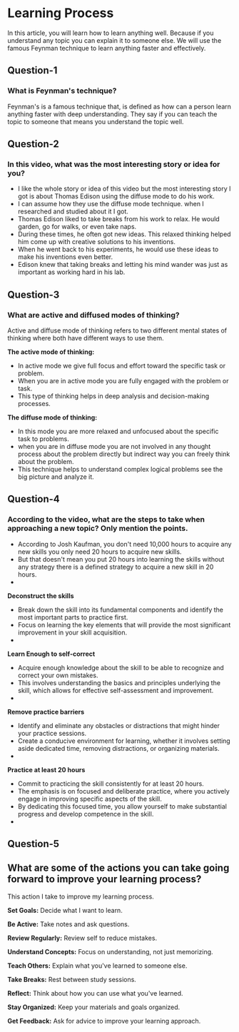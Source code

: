 # Learning Process
In this article, you will learn how to learn anything well. Because if you understand any topic you can 
explain it to someone else. We will use the famous Feynman technique to learn anything faster and effectively. 

## Question-1
### What is Feynman's technique?
Feynman's is a famous technique that, is defined as how can a person learn anything faster with deep understanding. 
They say if you can teach the topic to someone that means you understand the topic well.

## Question-2
### In this video, what was the most interesting story or idea for you?
* I like the whole story or idea of this video but the most interesting story I got is about Thomas Edison 
using the diffuse mode to do his work.
* I can assume how they use the diffuse mode technique. when I researched and studied about it I got.
* Thomas Edison liked to take breaks from his work to relax. He would garden, go for walks, or even take naps.
* During these times, he often got new ideas. This relaxed thinking helped him come up with creative solutions to his inventions.
* When he went back to his experiments, he would use these ideas to make his inventions even better.
* Edison knew that taking breaks and letting his mind wander was just as important as working hard in his lab.

## Question-3
### What are active and diffused modes of thinking?
Active and diffuse mode of thinking refers to two different mental states of thinking where both have different ways to use them.

**The active mode of thinking:**
* In active mode we give full focus and effort toward the specific task or problem.
* When you are in active mode you are fully engaged with the problem or task.
* This type of thinking helps in deep analysis and decision-making processes.

**The diffuse mode of thinking:**
  * In this mode you are more relaxed and unfocused about the specific task to problems.
  * when you are in diffuse mode you are not involved in any thought process about the problem directly but indirect way you can freely think about the problem.
  * This technique helps to understand complex logical problems see the big picture and analyze it.
## Question-4
### According to the video, what are the steps to take when approaching a new topic? Only mention the points.
* According to Josh Kaufman, you don't need 10,000 hours to acquire any new skills you only need 20 hours to acquire new skills.
* But that doesn't mean you put 20 hours into learning the skills without any strategy there is a defined strategy to acquire a new skill in 20 hours.
* 
**Deconstruct the skills**
* Break down the skill into its fundamental components and identify the most important parts to practice first.
* Focus on learning the key elements that will provide the most significant improvement in your skill acquisition.
* 
**Learn Enough to self-correct**
* Acquire enough knowledge about the skill to be able to recognize and correct your own mistakes.
* This involves understanding the basics and principles underlying the skill, which allows for effective self-assessment and improvement.
* 
**Remove practice barriers**
* Identify and eliminate any obstacles or distractions that might hinder your practice sessions.
* Create a conducive environment for learning, whether it involves setting aside dedicated time, removing distractions, or organizing materials.
* 
**Practice at least 20 hours**
* Commit to practicing the skill consistently for at least 20 hours.
* The emphasis is on focused and deliberate practice, where you actively engage in improving specific aspects of the skill.
* By dedicating this focused time, you allow yourself to make substantial progress and develop competence in the skill.
* 
## Question-5
## What are some of the actions you can take going forward to improve your learning process?
This action I take to improve my learning process.

**Set Goals:** Decide what I want to learn.

**Be Active:** Take notes and ask questions.

**Review Regularly:** Review self to reduce mistakes.

**Understand Concepts:** Focus on understanding, not just memorizing.

**Teach Others:** Explain what you've learned to someone else.

**Take Breaks:** Rest between study sessions.

**Reflect:** Think about how you can use what you've learned.

**Stay Organized:** Keep your materials and goals organized.

**Get Feedback:** Ask for advice to improve your learning approach.
